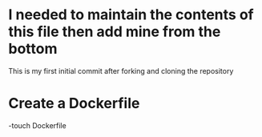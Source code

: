 # I needed to maintain the contents of this file then add mine from the bottom
This is my first initial commit after forking and cloning the repository

# Create a Dockerfile
-touch Dockerfile


